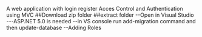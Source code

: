 A web application with login register Acces Control and Authentication using MVC 
##Download zip folder
##extract folder
--Open in Visual Studio
---ASP.NET 5.0 is needed
--in VS console run add-migration command and then update-database
--Adding Roles
